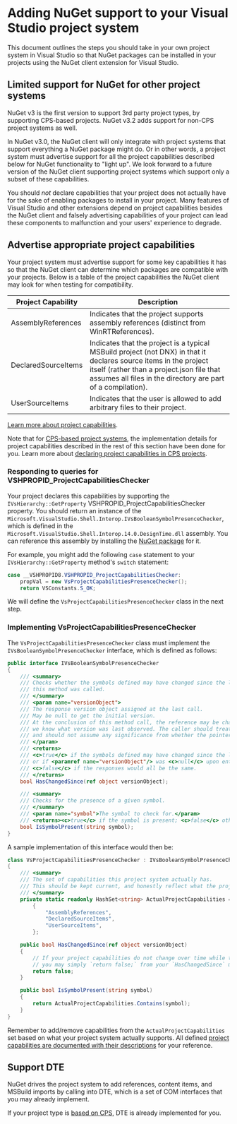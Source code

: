 ﻿# Adding NuGet support to your Visual Studio project system

This document outlines the steps you should take in your own project system
in Visual Studio so that NuGet packages can be installed in your projects
using the NuGet client extension for Visual Studio.

## Limited support for NuGet for other project systems

NuGet v3 is the first version to support 3rd party project types, by supporting
CPS-based projects. NuGet v3.2 adds support for non-CPS project systems as well.

In NuGet v3.0, the NuGet client will only integrate with project
systems that support everything a NuGet package might do. Or in other words,
a project system must advertise support for all the project capabilities
described below for NuGet functionality to "light up". We look forward to
a future version of the NuGet client supporting project systems which support
only a subset of these capabilities.

You should *not* declare capabilities that your project does not actually
have for the sake of enabling packages to install in your project.
Many features of Visual Studio and other extensions depend on project capabilities
besides the NuGet client and falsely advertising capabilities of your project can
lead these components to malfunction and your users' experience to degrade.

## Advertise appropriate project capabilities

Your project system must advertise support for some key capabilities it has
so that the NuGet client can determine which packages are compatible with
your projects. Below is a table of the project capabilities the NuGet client
may look for when testing for compatibility.

| Project Capability | Description |
| ------------------ | ----------- |
| AssemblyReferences | Indicates that the project supports assembly references (distinct from WinRTReferences).
| DeclaredSourceItems | Indicates that the project is a typical MSBuild project (not DNX) in that it declares source items in the project itself (rather than a project.json file that assumes all files in the directory are part of a compilation).
| UserSourceItems | Indicates that the user is allowed to add arbitrary files to their project.

[Learn more about project capabilities][1].

Note that for [CPS-based project systems][4], the implementation details
for project capabilities described in the rest of this section have been done
for you. Learn more about [declaring project capabilities in CPS projects][5].

### Responding to queries for VSHPROPID_ProjectCapabilitiesChecker

Your project declares this capabilities by supporting the `IVsHierarchy::GetProperty`
VSHPROPID_ProjectCapabilitiesChecker property. You should return an instance of the
`Microsoft.VisualStudio.Shell.Interop.IVsBooleanSymbolPresenceChecker`, which is
defined in the `Microsoft.VisualStudio.Shell.Interop.14.0.DesignTime.dll` assembly.
You can reference this assembly by installing the [NuGet package][2] for it.

For example, you might add the following `case` statement to your
`IVsHierarchy::GetProperty` method's `switch` statement:

```csharp
case __VSHPROPID8.VSHPROPID_ProjectCapabilitiesChecker:
    propVal = new VsProjectCapabilitiesPresenceChecker();
    return VSConstants.S_OK;
```

We will define the `VsProjectCapabilitiesPresenceChecker` class in the next step.

### Implementing VsProjectCapabilitiesPresenceChecker

The `VsProjectCapabilitiesPresenceChecker` class must implement the
`IVsBooleanSymbolPresenceChecker` interface, which is defined as follows:

```csharp
public interface IVsBooleanSymbolPresenceChecker
{
    /// <summary>
    /// Checks whether the symbols defined may have changed since the last time
    /// this method was called.
    /// </summary>
    /// <param name="versionObject">
    /// The response version object assigned at the last call.
    /// May be null to get the initial version.
    /// At the conclusion of this method call, the reference may be changed so that on a subsequent call
    /// we know what version was last observed. The caller should treat this value as an opaque object,
    /// and should not assume any significance from whether the pointer changed or not.
    /// </param>
    /// <returns>
    /// <c>true</c> if the symbols defined may have changed since the last call to this method
    /// or if <paramref name="versionObject"/> was <c>null</c> upon entering this method.
    /// <c>false</c> if the responses would all be the same.
    /// </returns>
    bool HasChangedSince(ref object versionObject);

    /// <summary>
    /// Checks for the presence of a given symbol.
    /// </summary>
    /// <param name="symbol">The symbol to check for.</param>
    /// <returns><c>true</c> if the symbol is present; <c>false</c> otherwise.</returns>
    bool IsSymbolPresent(string symbol);
}
```

A sample implementation of this interface would then be:

```csharp
class VsProjectCapabilitiesPresenceChecker : IVsBooleanSymbolPresenceChecker
{
    /// <summary>
    /// The set of capabilities this project system actually has.
    /// This should be kept current, and honestly reflect what the project can do.
    /// </summary>
    private static readonly HashSet<string> ActualProjectCapabilities = new HashSet<string>(StringComparer.OrdinalIgnoreCase)
        {
            "AssemblyReferences",
            "DeclaredSourceItems",
            "UserSourceItems",
        };

    public bool HasChangedSince(ref object versionObject)
    {
        // If your project capabilities do not change over time while the project is open,
        // you may simply `return false;` from your `HasChangedSince` method.
        return false;
    }

    public bool IsSymbolPresent(string symbol)
    {
        return ActualProjectCapabilities.Contains(symbol);
    }
}
```

Remember to add/remove capabilities from the `ActualProjectCapabilities` set
based on what your project system actually supports.
All defined [project capabilities are documented with their descriptions][3] for
your reference.

## Support DTE

NuGet drives the project system to add references, content items, and MSBuild
imports by calling into DTE, which is a set of COM interfaces that you may
already implement.

If your project type is [based on CPS][4], DTE is already implemented for you.

[1]: https://github.com/Microsoft/VSProjectSystem/blob/master/doc/overview/about_project_capabilities.md
[2]: https://www.nuget.org/packages/Microsoft.VisualStudio.Shell.Interop.14.0.DesignTime
[3]: https://github.com/Microsoft/VSProjectSystem/blob/master/doc/overview/project_capabilities.md
[4]: https://github.com/Microsoft/VSProjectSystem/blob/master/doc/overview/intro.md
[5]: https://github.com/Microsoft/VSProjectSystem/blob/master/doc/overview/about_project_capabilities.md#how-to-declare-project-capabilities-in-your-project

